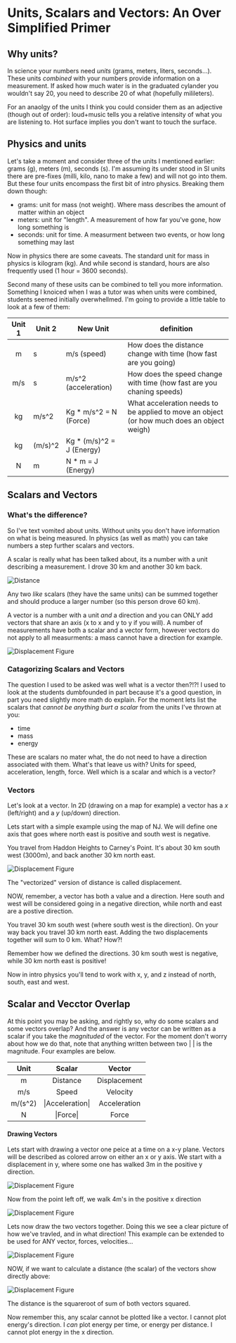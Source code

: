 # Units, Scalars and Vectors: An Over Simplified Primer

## Why units?

In science your numbers need _units_ (grams, meters, liters, seconds...). These units _combined_ with your numbers provide information on a measurement. If asked how much water is in the graduated cylander you wouldn't say 20, you need to describe 20 of what (hopefully milileters). 

For an anaolgy of the units  I think you could consider them as an adjective (though out of order): loud+music tells you a relative intensity of what you are listening to. Hot surface implies you don't want to touch the surface. 

## Physics and units

Let's take a moment and consider three of the units I mentioned earlier: grams (g), meters (m), seconds (s). I'm assuming its under stood in SI units there are pre-fixes (milli, kilo, nano to make a few) and will not go into them. But these four units encompass the first bit of intro physics. Breaking them down though:
* grams: unit for mass (not weight). Where mass describes the amount of matter within an object
* meters: unit for "length". A measurement of how far you've gone, how long something is
* seconds: unit for time. A measurment between two events, or how long something may last

Now in physics there are some caveats. The standard unit for mass in physics is kilogram (kg). And while second is standard, hours are also frequently used (1 hour = 3600 seconds). 

Second many of these usits can be combined to tell you more information. Something I knoiced when I was a tutor was when units were combined, students seemed initially overwhellmed. I'm going to provide a little table to look at a few of them:

| Unit 1      | Unit 2 |  New Unit  | definition  |
| :---------: | ----------- | -----------| -----------|
| m      | s       |m/s (speed)  | How does the distance change with time (how fast are you going)  |
| m/s   | s        |m/s^2 (acceleration)|    How does the speed change with time (how fast are you chaning speeds) |
| kg      | m/s^2       |Kg * m/s^2 = N (Force)  | What acceleration needs to be applied to move an object (or how much does an object weigh) |
| kg      | (m/s)^2       |Kg * (m/s)^2 = J (Energy)  |  |
| N      | m       |N * m = J (Energy)  |  |


## Scalars and Vectors

### What's the difference?
So I've text vomited about units. Without units you don't have information on what is being measured. In physics (as well as math) you can take numbers a step further scalars and vectors. 

A scalar is really what has been talked about, its a number with a unit describing a measurement. I drove 30 km and another 30 km back.

<img src="./Displacement3.png.002.png" alt="Distance"/>



Any two _like_ scalars (they have the same units) can be summed together and should produce a larger number (so this person drove 60 km).

A vector is a number with a unit *and* a direction and you can ONLY add vectors that share an axis (x to x and y to y if you will). A number of measurements have both a scalar and a vector form, however vectors do not apply to all measurments: a mass cannot have a direction for example.

![Displacement Figure](/_posts/Displacement3.png.004.png)

### Catagorizing Scalars and Vectors
The question I used to be asked was well what is a vector then?!?! I used to look at the students dumbfounded in part because it's a good question, in part you need slightly more math do explain. For the moment lets list the scalars that _cannot be anything burt a scalar_ from the units I've thrown at you:

* time
* mass
* energy

These are scalars no mater what, the do not need to have a direction associated with them. What's that leave us with? Units for speed, acceleration, length, force. Well which is a scalar and which is a vector?

### Vectors

Let's look at a vector. In 2D (drawing on a map for example) a vector has a *x* (left/right) and a *y* (up/down) direction.

Lets start with a simple example using the map of NJ. We will define one axis that goes where north east is positive and south west is negative.

 You travel from Haddon Heights to Carney's Point. It's about 30 km south west (3000m), and back another 30 km north east.

![Displacement Figure](/_posts/Displacement3.png.002.png)

The "vectorized" version of distance is called displacement. 

NOW, remember, a vector has both a value and a direction. Here south and west will be considered going in a negative direction, while north and east are a postive direction.

You travel 30 km south west (where south west is the direction). On your way back you travel 30 km north east. Adding the two displacements together will sum to 0 km. What? How?! 

Remember how we defined the directions. 30 km south west is negative, while 30 km north east is positive! 

Now in intro physics you'll tend to work with x, y, and z instead of north, south, east and west.

## Scalar and Vecctor Overlap

At this point you may be asking, and rightly so, why do some scalars and some vectors overlap? And the answer is any vector can be written as a scalar if you take the *magnituded* of the vector. For the moment don't worry about how we do that, note that anything written between two |   | is the magnitude. Four examples are below.

|  Unit   |      Scalar      |    Vector    |
| :-----: | :--------------: | :----------: |
|    m    |     Distance     | Displacement |
|   m/s   |      Speed       |   Velocity   |
| m/(s^2) | \|Acceleration\| | Acceleration |
|    N    |    \|Force\|     |    Force     |

#### Drawing Vectors



Lets start with drawing a vector one peice at a time on a x-y plane. Vectors will be described as colored arrow on either an x or y axis. We start with a displacement in y, where some one has walked 3m in the positive y direction.

![Displacement Figure](/_posts/Displacement.004.png)



Now from the point left off, we walk 4m's in the positive x direction

![Displacement Figure](/_posts/Displacement.003.png)



Lets now draw the two vectors together. Doing this we see a clear picture of how we've travled, and in what direction! This example can be extended to be used for ANY vector, forces, velocities...

![Displacement Figure](/_posts/Displacement.005.png)

NOW, if we want to calculate a distance (the scalar) of the vectors show directly above:

![Displacement Figure](/_posts/Displacement.006.png)

The distance is the squareroot of sum of both vectors squared. 



Now remember this, any scalar cannot be plotted like a vector. I cannot plot energy's direction. I _can_ plot energy per time, or energy per distance. I cannot plot energy in the x direction.
